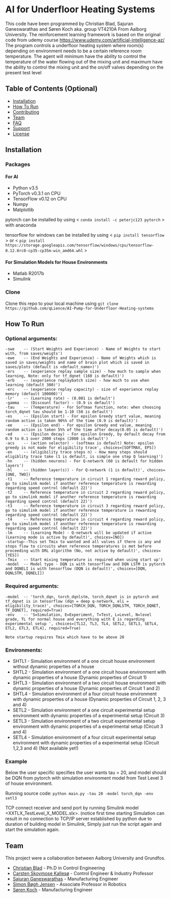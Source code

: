 # AI for Underfloor Heating Systems

This code have been programmed by Christian Blad, Sajuran Ganeswarathas and Søren Koch aka. group VT4210A From Aalborg University.
The reinforcement learning framework is based on the original code from udemy course https://www.udemy.com/artificial-intelligence-az/
The program controls a underfloor heating system where room(s) depending on environment
needs to be a certain reference room temperature. The agent will minimum have the ability to control the 
temperature of the water flowing out of the mixing unit and maximum have the ability to control the mixing unit and the on/off
valves depending on the present test level

## Table of Contents (Optional)

- [Installation](#installation)
- [How To Run](#howtorun)
- [Contributing](#contributing)
- [Team](#team)
- [FAQ](#faq)
- [Support](#support)
- [License](#license)


## Installation
### Packages
#### For AI
* Python v3.5
* PyTorch v0.3.1 on CPU
* TensorFlow v0.12 on CPU
* Numpy
* Matplotlib

pytorch can be installed by using < `conda install -c peterjc123 pytorch` > with anaconda

tensorflow for windows can be installed by using < `pip install tensorflow` > or < `pip install https://storage.googleapis.com/tensorflow/windows/cpu/tensorflow-0.12.0rc0-cp35-cp35m-win_amd64.whl` >

#### For Simulation Models for House Environments
* Matlab R2017b
* Simulink 


### Clone
Clone this repo to your local machine using `git clone https://github.com/qLience/AI-Pump-for-Underfloor-Heating-systems`






## How To Run

### Optional arguments:  
    -swe    -- (Start Weights and Experience) - Name of Weights to start with, from saves/weigts')
    -ewe    -- (End Weights and Experience) - Name of Weights which is saved in saves/weights and name of brain plot which is saved in saves/plots (default is <default_name>)')
    -ers    -- (experience replay sample size) - how much to sample when learning, Note: only for tf_dqnet (160 is default)')
    -erb    -- (experience replaybatch size) - how much to use when learning (default 300)')
    -erc    -- (experience replay capacity) - size of experience replay memory (default 100000)')
    -lr'    -- (Learning rate) - (0.001 is default')
    -gamma  -- (Discount factor) - (0.9 is default')
    -tau    -- (Temperature) - For Softmax function, note: when choosing torch_dqnet tau should be 1-10 (50 is default')
    -es     -- (Epsilon start) - For epsilon Greedy start value, meaning random action is taken 90%% of the time (0.9 is default)')
    -ee     -- (Epsilon end) - For epsilon Greedy end value, meaning random action is taken 5%% of the time after decay(0.05 is default)')
    -ed     -- (Epsilon decay) - For epsilon Greedy, by default decay from 0.9 to 0.1 over 2000 steps (2000 is default')
    -acs    -- (action selector) - (softmax is default) Note: epsilon greedy is not made for eligibility trace', choices=[SOFTMAX, EPS])
    -en     -- (eligibility trace steps n) - How many steps should eligiblity trace take (1 is default, is simple one step Q learning)')
    -hn     -- (hidden neurons) - For Q-network (60 is default for hidden layers')
    -hl     -- (hidden layer(s)) - For Q-network (1 is default)', choices=[ONE, TWO])
    -t1     -- Reference temperature in circuit 1 regarding reward policy, go to simulink model if another reference temperature is rewarding regarding speed control (default 22)')
    -t2     -- Reference temperature in circuit 2 regarding reward policy, go to simulink model if another reference temperature is rewarding regarding speed control (default 22)')
    -t3     -- Reference temperature in circuit 3 regarding reward policy, go to simulink model if another reference temperature is rewarding regarding speed control (default 22)')
    -t4     -- Reference temperature in circuit 4 regarding reward policy, go to simulink model if another reference temperature is rewarding regarding speed control (default 22)')
    -lm     -- (Learning Mode) - Q-network will be updated if active (Learning mode is active by default)', choices=[NO])
    -startup--This set Tmix to wanted and all valves if there is any and stops flow to circuits when reference temperatures is met before proceeding with DRL algorithm (No, not active by default)', choices=[YES])
    -Tmix   -- Start mixing temperature is required when using start up')
    -model  -- Model type - DQN is with tensorflow and DQN LSTM is pytorch and DQNELI is with tensorflow (DQN is default)', choices=[DQN, DQNLSTM, DQNELI])  
  
### Required arguments:  
    -model  -- 'torch_dqn, torch_dqnlstm, torch_dqnet is in pytorch and tf_dqnet is in tensorflow (dqn = deep q-network, eli = eligibility_trace)', choices=[TORCH_DQN, TORCH_DQNLSTM, TORCH_DQNET, TF_DQNET], required=True)
    -env    -- 'S=Simulation, E=Experiment, T=Test, L=Level, N=level grade, TL for normal house and everything with E is regarding experimental setup ', choices=[TL12, TL3, TL4, SETL2, SETL3, SETL4, ETL2, ETL3, ETL4], required=True)

    Note startup requires Tmix which have to be above 20
    
### Environments:
* SHTL1 - Simulation environment of a one circuit house environment without dynamic properties of a house
* SHTL2 - Simulation environment of a one circuit house environment with dynamic properties of a house (Dynamic properties of Circuit 1)
* SHTL3 - Simulation environment of a two circuit house environment with dynamic properties of a house (Dynamic properties of Circuit 1 and 2)
* SHTL4 - Simulation environment of a four circuit house environment with dynamic properties of a house (Dynamic properties of Circuit 1, 2, 3 and 4)
* SETL2 - Simulation environment of a one circuit experimental setup environment with dynamic properties of a experimental setup (Circuit 3)
* SETL3 - Simulation environment of a two circuit experimental setup environment with dynamic properties of a experimental setup (Circuit 3 and 4)
* SETL4 - Simulation environment of a four circuit experimental setup environment with dynamic properties of a experimental setup (Circuit 1,2,3 and 4) (Not available  yet!)
    
### Example   
   
Below the user specific specifies the user wants tau = 20, and model should be DQN from pytorch with simulation environment model from Test Level 3 of house environment. 

Running source code:
`python main.py -tau 20 -model torch_dqn -env setl3`

TCP connect receiver and send port by running Simulink model <XXTLX_TestLevel_X_MODEL.slx>. (notice first time starting Simulation can result in 
no connection to TCP/IP server established by python due to duration of building model in Simulink, Simply just run the script again and start the simulation again.



## Team
This project were a collaboration between Aalborg University and Grundfos.

* [Christian Blad](https://www.linkedin.com/in/christian-blad-98b18b119/) - Ph.D in Control Engineering
* [Carsten Skovmose Kallesø](https://www.linkedin.com/in/carsten-skovmose-kalles%C3%B8e-97b5865/) - Control Engineer & Industry Professor
* [Sajuran Ganeswarathas](https://www.linkedin.com/in/sganes94/) - Manufacturing Engineer
* [Simon Bøgh Jensen](https://www.linkedin.com/in/roboticsdk/) - Associate Professor in Robotics
* [Søren Koch](https://www.linkedin.com/in/skoch91/) - Manufacturing Engineer
